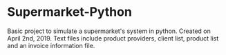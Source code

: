 # Supermarket-Python
Basic project to simulate a supermarket's system in python. Created on April 2nd, 2019.
Text files include product providers, client list, product list and an invoice information file.
